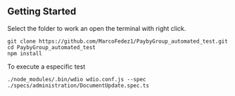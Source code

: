 ## Getting Started

Select the folder to work an open the terminal with right click.


```
git clone https://github.com/MarcoFedez1/PaybyGroup_automated_test.git
cd PaybyGroup_automated_test
npm install
```

To execute a especific test
```
./node_modules/.bin/wdio wdio.conf.js --spec ./specs/administration/DocumentUpdate.spec.ts

```
